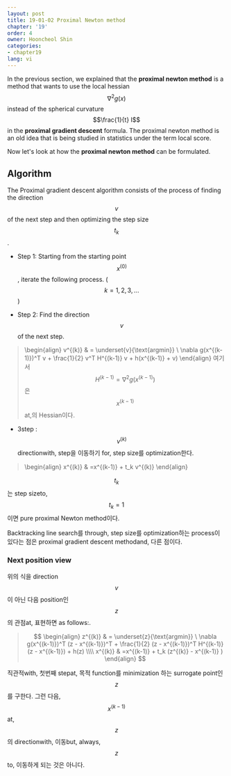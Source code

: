 ```yaml
---
layout: post
title: 19-01-02 Proximal Newton method
chapter: '19'
order: 4
owner: Hooncheol Shin
categories:
- chapter19
lang: vi
---
```


In the previous section, we explained that the **proximal newton method** is a method that wants to use the local hessian $$\nabla^2 g(x)$$ instead of the spherical curvature $$\frac{1}{t} I$$ in the **proximal gradient descent** formula. The proximal newton method is an old idea that is being studied in statistics under the term local score.

Now let's look at how the **proximal newton method** can be formulated.

## Algorithm
The Proximal gradient descent algorithm consists of the process of finding the direction $$v$$ of the next step and then optimizing the step size $$t_k$$. 

* Step 1: Starting from the starting point $$x^{(0)}$$, iterate the following process. ($$k=1,2,3,...$$) 

* Step 2: Find the direction $$v$$ of the next step.

> \begin{align}
v^{(k)} & = \underset{v}{\text{argmin}} \ \nabla g(x^{(k-1)})^T v + \frac{1}{2} v^T H^{(k-1)} v + h(x^{(k-1)} + v)
\end{align}
여기서 $$H^{(k-1)} = \nabla^2 g(x^{(k-1)})$$은 $$x^{(k-1)}$$at,의 Hessian이다.

* 3step : $$v^{(k)}$$ directionwith, step을 이동하기 for, step size를 optimization한다. 

> \begin{align}
x^{(k)} & =x^{(k-1)} + t_k v^{(k)}
\end{align}

$$t_k$$는 step sizeto, $$t_k=1$$이면 pure proximal Newton method이다.

Backtracking line search를 through, step size를 optimization하는 process이 있다는 점은 proximal gradient descent methodand, 다른 점이다.

### Next position view
위의 식을 direction $$v$$이 아닌 다음 position인 $$z$$의 관점at, 표현하면 as follows:.

> $$
> \begin{align}
> z^{(k)} & = \underset{z}{\text{argmin}} \ \nabla g(x^{(k-1)})^T (z - x^{(k-1)})^T + \frac{1}{2} (z - x^{(k-1)})^T H^{(k-1)} (z - x^{(k-1)}) + h(z) \\\\
> x^{(k)} & =x^{(k-1)} + t_k (z^{(k)} - x^{(k-1)} )
> \end{align}
> $$

직관적with, 첫번째 stepat, 목적 function를 minimization 하는 surrogate point인 $$z$$를 구한다. 그런 다음, $$x^{(k-1)}$$at, $$z$$의 directionwith, 이동but, always, $$z$$to, 이동하게 되는 것은 아니다.